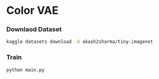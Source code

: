# Color VAE

### Downlaod Dataset

```bash
kaggle datasets download -d akash2sharma/tiny-imagenet
```

### Train

```bash
python main.py
```

